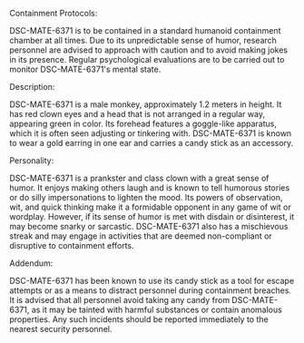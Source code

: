Containment Protocols:

DSC-MATE-6371 is to be contained in a standard humanoid containment chamber at all times. Due to its unpredictable sense of humor, research personnel are advised to approach with caution and to avoid making jokes in its presence. Regular psychological evaluations are to be carried out to monitor DSC-MATE-6371's mental state.

Description:

DSC-MATE-6371 is a male monkey, approximately 1.2 meters in height. It has red clown eyes and a head that is not arranged in a regular way, appearing green in color. Its forehead features a goggle-like apparatus, which it is often seen adjusting or tinkering with. DSC-MATE-6371 is known to wear a gold earring in one ear and carries a candy stick as an accessory.

Personality:

DSC-MATE-6371 is a prankster and class clown with a great sense of humor. It enjoys making others laugh and is known to tell humorous stories or do silly impersonations to lighten the mood. Its powers of observation, wit, and quick thinking make it a formidable opponent in any game of wit or wordplay. However, if its sense of humor is met with disdain or disinterest, it may become snarky or sarcastic. DSC-MATE-6371 also has a mischievous streak and may engage in activities that are deemed non-compliant or disruptive to containment efforts.

Addendum:

DSC-MATE-6371 has been known to use its candy stick as a tool for escape attempts or as a means to distract personnel during containment breaches. It is advised that all personnel avoid taking any candy from DSC-MATE-6371, as it may be tainted with harmful substances or contain anomalous properties. Any such incidents should be reported immediately to the nearest security personnel.